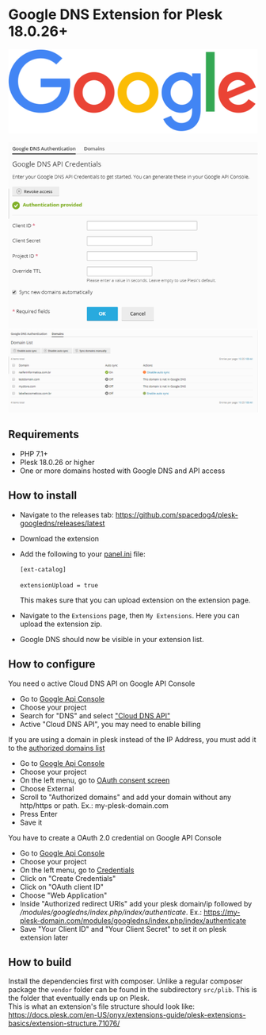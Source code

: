 # Google DNS Extension for Plesk 18.0.26+
![Google](googlelogo.png)

![Google DNS settings](src/_meta/screenshots/1.png)
![Google DNS settings](src/_meta/screenshots/2.png)

## Requirements
- PHP 7.1+ 
- Plesk 18.0.26 or higher
- One or more domains hosted with Google DNS and API access

## How to install

- Navigate to the releases tab: https://github.com/spacedog4/plesk-googledns/releases/latest
- Download the extension
- Add the following to your [panel.ini](https://docs.plesk.com/en-US/onyx/administrator-guide/plesk-administration/panelini-configuration-file.78509/) file:

    ```
    [ext-catalog]
    
    extensionUpload = true
    ```
    This makes sure that you can upload extension on the extension page.
- Navigate to the `Extensions` page, then `My Extensions`. Here you can upload the extension zip.
- Google DNS should now be visible in your extension list.

## How to configure

You need o active Cloud DNS API on Google API Console
- Go to [Google Api Console](https://console.developers.google.com/apis/dashboard)
- Choose your project
- Search for "DNS" and select ["Cloud DNS API"](https://console.developers.google.com/apis/library/dns.googleapis.com)
- Active "Cloud DNS API", you may need to enable billing

If you are using a domain in plesk instead of the IP Address, you must add it to the [authorized domains list](https://console.developers.google.com/apis/credentials/consent)
- Go to [Google Api Console](https://console.developers.google.com/apis/dashboard)
- Choose your project
- On the left menu, go to [OAuth consent screen](https://console.developers.google.com/apis/credentials/consent)
- Choose External
- Scroll to "Authorized domains" and add your domain without any http/https or path. Ex.: my-plesk-domain.com
- Press Enter
- Save it

You have to create a OAuth 2.0 credential on Google API Console
- Go to [Google Api Console](https://console.developers.google.com/apis/dashboard)
- Choose your project
- On the left menu, go to [Credentials](https://console.developers.google.com/apis/credentials)
- Click on "Create Credentials" 
- Click on "OAuth client ID"
- Choose "Web Application"
- Inside "Authorized redirect URIs" add your plesk domain/ip followed by */modules/googledns/index.php/index/authenticate*. Ex.: https://my-plesk-domain.com/modules/googledns/index.php/index/authenticate
- Save "Your Client ID" and "Your Client Secret" to set it on plesk extension later

## How to build

Install the dependencies first with composer. Unlike a regular composer package the `vendor` folder
can be found in the subdirectory `src/plib`. This is the folder that eventually ends up on Plesk.  
This is what an extension's file structure should
look like: https://docs.plesk.com/en-US/onyx/extensions-guide/plesk-extensions-basics/extension-structure.71076/


